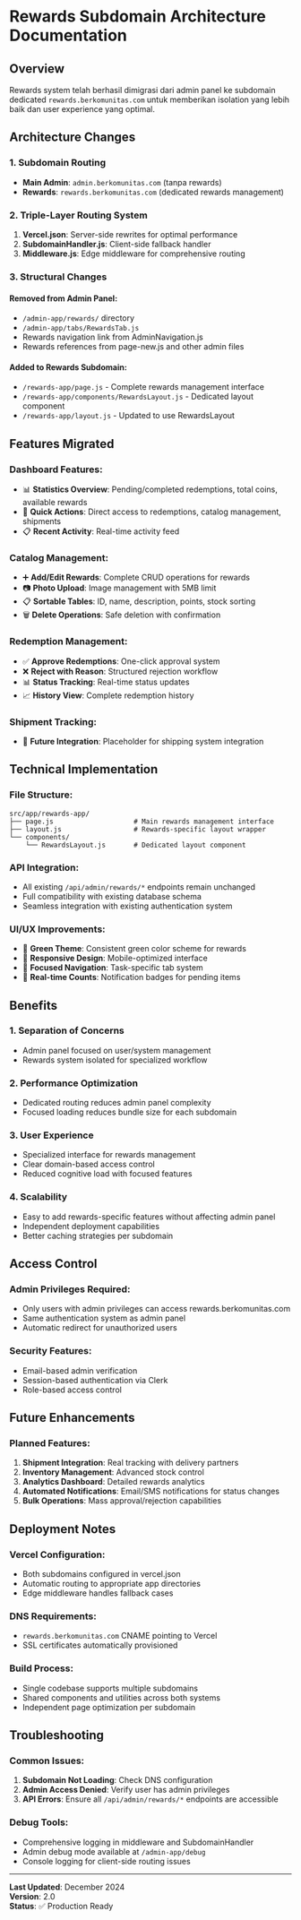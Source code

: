 # Rewards Subdomain Architecture Documentation

## Overview
Rewards system telah berhasil dimigrasi dari admin panel ke subdomain dedicated `rewards.berkomunitas.com` untuk memberikan isolation yang lebih baik dan user experience yang optimal.

## Architecture Changes

### 1. Subdomain Routing
- **Main Admin**: `admin.berkomunitas.com` (tanpa rewards)
- **Rewards**: `rewards.berkomunitas.com` (dedicated rewards management)

### 2. Triple-Layer Routing System
1. **Vercel.json**: Server-side rewrites for optimal performance
2. **SubdomainHandler.js**: Client-side fallback handler 
3. **Middleware.js**: Edge middleware for comprehensive routing

### 3. Structural Changes

#### Removed from Admin Panel:
- `/admin-app/rewards/` directory
- `/admin-app/tabs/RewardsTab.js`
- Rewards navigation link from AdminNavigation.js
- Rewards references from page-new.js and other admin files

#### Added to Rewards Subdomain:
- `/rewards-app/page.js` - Complete rewards management interface
- `/rewards-app/components/RewardsLayout.js` - Dedicated layout component
- `/rewards-app/layout.js` - Updated to use RewardsLayout

## Features Migrated

### Dashboard Features:
- 📊 **Statistics Overview**: Pending/completed redemptions, total coins, available rewards
- 🚀 **Quick Actions**: Direct access to redemptions, catalog management, shipments
- 📋 **Recent Activity**: Real-time activity feed

### Catalog Management:
- ➕ **Add/Edit Rewards**: Complete CRUD operations for rewards
- 📷 **Photo Upload**: Image management with 5MB limit
- 📋 **Sortable Tables**: ID, name, description, points, stock sorting
- 🗑️ **Delete Operations**: Safe deletion with confirmation

### Redemption Management:
- ✅ **Approve Redemptions**: One-click approval system
- ❌ **Reject with Reason**: Structured rejection workflow
- 📊 **Status Tracking**: Real-time status updates
- 📈 **History View**: Complete redemption history

### Shipment Tracking:
- 🚚 **Future Integration**: Placeholder for shipping system integration

## Technical Implementation

### File Structure:
```
src/app/rewards-app/
├── page.js                    # Main rewards management interface
├── layout.js                  # Rewards-specific layout wrapper
└── components/
    └── RewardsLayout.js       # Dedicated layout component
```

### API Integration:
- All existing `/api/admin/rewards/*` endpoints remain unchanged
- Full compatibility with existing database schema
- Seamless integration with existing authentication system

### UI/UX Improvements:
- 🎨 **Green Theme**: Consistent green color scheme for rewards
- 📱 **Responsive Design**: Mobile-optimized interface
- 🎯 **Focused Navigation**: Task-specific tab system
- 🔔 **Real-time Counts**: Notification badges for pending items

## Benefits

### 1. **Separation of Concerns**
- Admin panel focused on user/system management
- Rewards system isolated for specialized workflow

### 2. **Performance Optimization**
- Dedicated routing reduces admin panel complexity
- Focused loading reduces bundle size for each subdomain

### 3. **User Experience**
- Specialized interface for rewards management
- Clear domain-based access control
- Reduced cognitive load with focused features

### 4. **Scalability**
- Easy to add rewards-specific features without affecting admin panel
- Independent deployment capabilities
- Better caching strategies per subdomain

## Access Control

### Admin Privileges Required:
- Only users with admin privileges can access rewards.berkomunitas.com
- Same authentication system as admin panel
- Automatic redirect for unauthorized users

### Security Features:
- Email-based admin verification
- Session-based authentication via Clerk
- Role-based access control

## Future Enhancements

### Planned Features:
1. **Shipment Integration**: Real tracking with delivery partners
2. **Inventory Management**: Advanced stock control
3. **Analytics Dashboard**: Detailed rewards analytics
4. **Automated Notifications**: Email/SMS notifications for status changes
5. **Bulk Operations**: Mass approval/rejection capabilities

## Deployment Notes

### Vercel Configuration:
- Both subdomains configured in vercel.json
- Automatic routing to appropriate app directories
- Edge middleware handles fallback cases

### DNS Requirements:
- `rewards.berkomunitas.com` CNAME pointing to Vercel
- SSL certificates automatically provisioned

### Build Process:
- Single codebase supports multiple subdomains
- Shared components and utilities across both systems
- Independent page optimization per subdomain

## Troubleshooting

### Common Issues:
1. **Subdomain Not Loading**: Check DNS configuration
2. **Admin Access Denied**: Verify user has admin privileges
3. **API Errors**: Ensure all `/api/admin/rewards/*` endpoints are accessible

### Debug Tools:
- Comprehensive logging in middleware and SubdomainHandler
- Admin debug mode available at `/admin-app/debug`
- Console logging for client-side routing issues

---

**Last Updated**: December 2024  
**Version**: 2.0  
**Status**: ✅ Production Ready
